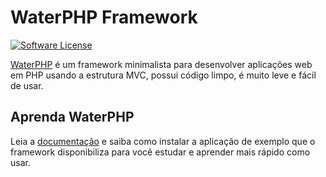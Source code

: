 # WaterPHP Framework

[![Software License](https://img.shields.io/badge/license-MIT-brightgreen.svg?style=flat-square)](license.txt)

[WaterPHP](http://waterphp.org) é um framework minimalista para desenvolver aplicações web em PHP usando a estrutura MVC, possui código limpo, é muito leve e fácil de usar.

## Aprenda WaterPHP

Leia a [documentação](http://waterphp.org/doc/1.4.x) e saiba como instalar a aplicação de exemplo que o framework disponibiliza para você estudar e aprender mais rápido como usar.